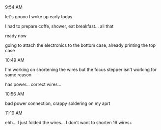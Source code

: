 9:54 AM

let's goooo I woke up early today

I had to prepare coffe, shower, eat breakfast... all that

ready now

going to attach the electronics to the bottom case, already printing the top case

10:49 AM

I'm working on shortening the wires but the focus stepper isn't working for some reason

has power... correct wires...

10:56 AM

bad power connection, crappy soldering on my aprt

11:10 AM

ehh... I just folded the wires... I don't want to shorten 16 wires+

